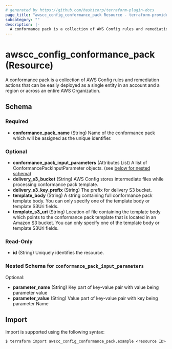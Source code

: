 ```yaml
---
# generated by https://github.com/hashicorp/terraform-plugin-docs
page_title: "awscc_config_conformance_pack Resource - terraform-provider-awscc"
subcategory: ""
description: |-
  A conformance pack is a collection of AWS Config rules and remediation actions that can be easily deployed as a single entity in an account and a region or across an entire AWS Organization.
---
```


# awscc_config_conformance_pack (Resource)

A conformance pack is a collection of AWS Config rules and remediation actions that can be easily deployed as a single entity in an account and a region or across an entire AWS Organization.



<!-- schema generated by tfplugindocs -->
## Schema

### Required

- **conformance_pack_name** (String) Name of the conformance pack which will be assigned as the unique identifier.

### Optional

- **conformance_pack_input_parameters** (Attributes List) A list of ConformancePackInputParameter objects. (see [below for nested schema](#nestedatt--conformance_pack_input_parameters))
- **delivery_s3_bucket** (String) AWS Config stores intermediate files while processing conformance pack template.
- **delivery_s3_key_prefix** (String) The prefix for delivery S3 bucket.
- **template_body** (String) A string containing full conformance pack template body. You can only specify one of the template body or template S3Uri fields.
- **template_s3_uri** (String) Location of file containing the template body which points to the conformance pack template that is located in an Amazon S3 bucket. You can only specify one of the template body or template S3Uri fields.

### Read-Only

- **id** (String) Uniquely identifies the resource.

<a id="nestedatt--conformance_pack_input_parameters"></a>
### Nested Schema for `conformance_pack_input_parameters`

Optional:

- **parameter_name** (String) Key part of key-value pair with value being parameter value
- **parameter_value** (String) Value part of key-value pair with key being parameter Name

## Import

Import is supported using the following syntax:

```shell
$ terraform import awscc_config_conformance_pack.example <resource ID>
```
